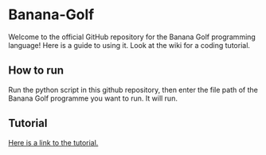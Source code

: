# Banana-Golf
Welcome to the official GitHub repository for the Banana Golf programming language! Here is a guide to using it. Look at the wiki for a coding tutorial.
## How to run
Run the python script in this github repository, then enter the file path of the Banana Golf programme you want to run. It will run.
## Tutorial
[Here is a link to the tutorial.](https://github.com/Hippopotomonstrosesquipedalian/Banana-Golf/wiki/Tutorial)
